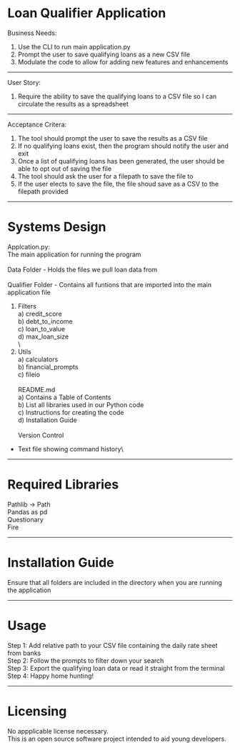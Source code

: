 # Loan Qualifier Application #

Business Needs:
1) Use the CLI to run main application.py
2) Prompt the user to save qualifying loans as a new CSV file
3) Modulate the code to allow for adding new features and enhancements

---
User Story:
1) Require the ability to save the qualifying loans to a CSV file so I can circulate the results as a spreadsheet

---
Acceptance Critera:
1) The tool should prompt the user to save the results as a CSV file
2) If no qualifying loans exist, then the program should notify the user and exit
3) Once a list of qualifying loans has been generated, the user should be able to opt out of saving the file
4) The tool should ask the user for a filepath to save the file to
5) If the user elects to save the file, the file shoud save as a CSV to the filepath provided

---
# Systems Design #
Applcation.py: \
    The main application for running the program\
\
Data Folder - Holds the files we pull loan data from\
\
Qualifier Folder - Contains all funtions that are imported into the main application file
1) Filters\
a) credit_score\
b) debt_to_income\
c) loan_to_value\
d) max_loan_size\
\
2) Utils\
a) calculators\
b) financial_prompts\
c) fileio\
\
README.md\
    a) Contains a Table of Contents\
    b) List all libraries used in our Python code\
    c) Instructions for creating the code\
    d) Installation Guide\
\
Version Control
- Text file showing command history\


---
# Required Libraries #
Pathlib -> Path\
Pandas as pd\
Questionary\
Fire

---
# Installation Guide #
Ensure that all folders are included in the directory when you are running the application

---
# Usage #
Step 1: Add relative path to your CSV file containing the daily rate sheet from banks\
Step 2: Follow the prompts to filter down your search\
Step 3: Export the qualifying loan data or read it straight from the terminal\
Step 4: Happy home hunting!

---
# Licensing #
No appplicable license necessary. \
This is an open source software project intended to aid young developers.
